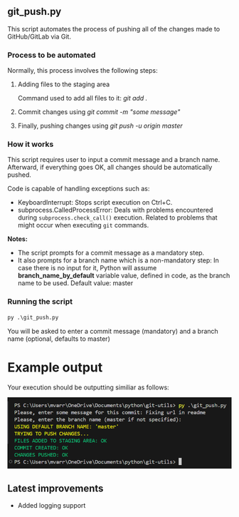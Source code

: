 ## git_push.py

This script automates the process of pushing all of the changes made to GitHub/GitLab via Git. 

### Process to be automated
Normally, this process involves the following steps:

1. Adding files to the staging area
    
    Command used to add all files to it: *git add .*

2. Commit changes using *git commit -m "some message"*

3. Finally, pushing changes using *git push -u origin master*

### How it works
This script requires user to input a commit message and a branch name. Afterward, if everything goes OK, all changes should be automatically pushed.

Code is capable of handling exceptions such as:

- KeyboardInterrupt: Stops script execution on Ctrl+C.
- subprocess.CalledProcessError: Deals with problems encountered during `subprocess.check_call()` execution. Related to problems that might occur when executing `git` commands.

**Notes:** 
- The script prompts for a commit message as a mandatory step.
- It also prompts for a branch name which is a non-mandatory step: In case there is no input for it, Python will assume **branch_name_by_default** variable value, defined in code, as the branch name to be used. Default value: master

### Running the script
```python 
py .\git_push.py
```
You will be asked to enter a commit message (mandatory) and a branch name (optional, defaults to master)

# Example output
Your execution should be outputting similiar as follows:

![alt text](success_output.png)

## Latest improvements

- Added logging support
